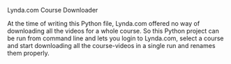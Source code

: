 Lynda.com Course Downloader

At the time of writing this Python file, Lynda.com offered no way of downloading all the videos for a whole course.
So this Python project can be run from command line and lets you login to Lynda.com, select a course and start downloading all the course-videos 
in a single run and renames them properly.
